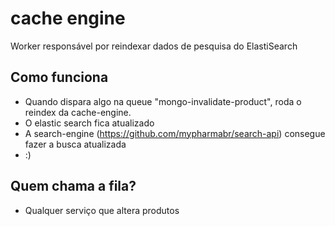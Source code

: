 # cache engine
Worker responsável por reindexar dados de pesquisa do ElastiSearch

## Como funciona
- Quando dispara algo na queue "mongo-invalidate-product", roda o reindex da cache-engine.
- O elastic search fica atualizado
- A search-engine (https://github.com/mypharmabr/search-api) consegue fazer a busca atualizada
- :)

## Quem chama a fila?
- Qualquer serviço que altera produtos